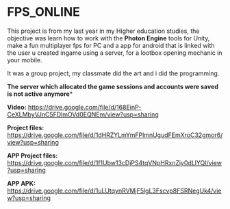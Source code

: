 # FPS_ONLINE
This project is from my last year in my Higher education studies, the objective was learn how to work with the **Photon Engine** tools for Unity, make a fun multiplayer fps for PC and a app for android that is linked with the user u created ingame using a server, for a lootbox opening mechanic in your mobile.

It was a group project, my classmate did the art and i did the programming. 

**The server which allocated the game sessions and accounts were saved is not active anymore***

**Video:** https://drive.google.com/file/d/168EinP-CeXLMbyVJnC5FDlmOVd0EQNEm/view?usp=sharing

**Project files:** https://drive.google.com/file/d/1dHRZYLmYmFPlmnUgudFEmXroC32gmor6/view?usp=sharing

**APP Project files:** https://drive.google.com/file/d/1f1Ubw13cDjPS4tqVNpHRxnZiy0dLlYQI/view?usp=sharing

**APP APK:** https://drive.google.com/file/d/1uLUtqynRVMjF5lgL3Fscvp8FSRNegUk4/view?usp=sharing
